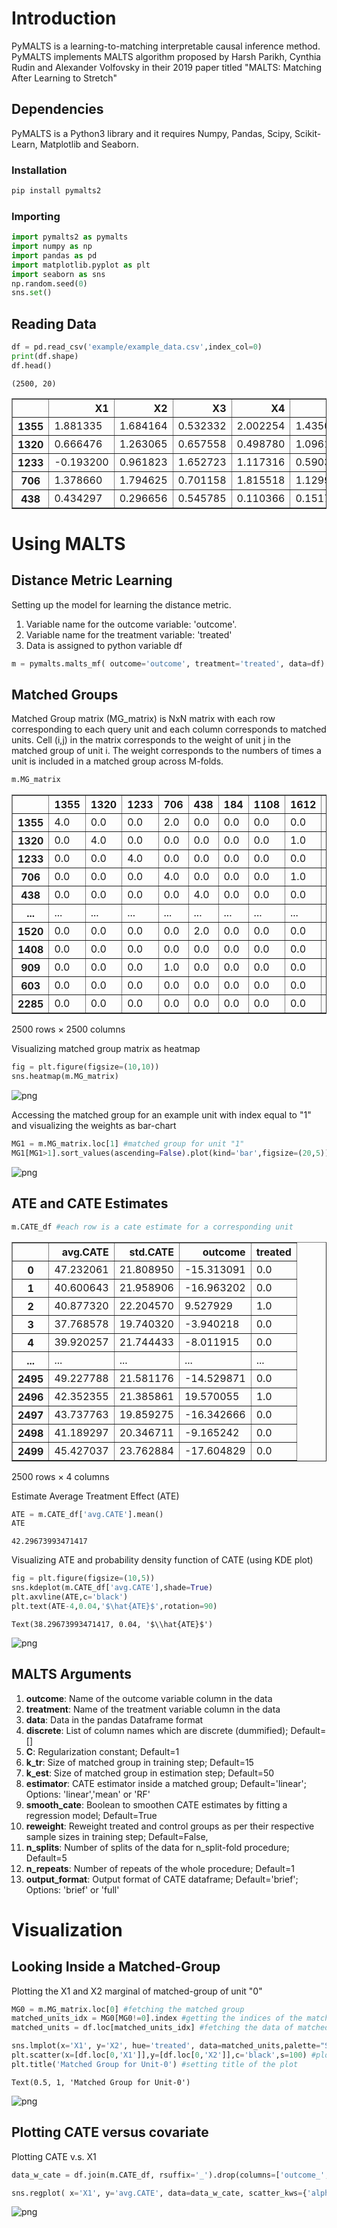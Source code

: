 # Introduction

PyMALTS is a learning-to-matching interpretable causal inference method. PyMALTS implements MALTS algorithm proposed by Harsh Parikh, Cynthia Rudin and Alexander Volfovsky in their 2019 paper titled "MALTS: Matching After Learning to Stretch"

## Dependencies

PyMALTS is a Python3 library and it requires Numpy, Pandas, Scipy, Scikit-Learn, Matplotlib and Seaborn.

### Installation

```python
pip install pymalts2
```

### Importing

```python
import pymalts2 as pymalts
import numpy as np
import pandas as pd
import matplotlib.pyplot as plt
import seaborn as sns
np.random.seed(0)
sns.set()
```

## Reading Data


```python
df = pd.read_csv('example/example_data.csv',index_col=0)
print(df.shape)
df.head()
```

    (2500, 20)
    




<div>
<table border="1" class="dataframe">
  <thead>
    <tr style="text-align: right;">
      <th></th>
      <th>X1</th>
      <th>X2</th>
      <th>X3</th>
      <th>X4</th>
      <th>X5</th>
      <th>X6</th>
      <th>X7</th>
      <th>X8</th>
      <th>X9</th>
      <th>X10</th>
      <th>X11</th>
      <th>X12</th>
      <th>X13</th>
      <th>X14</th>
      <th>X15</th>
      <th>X16</th>
      <th>X17</th>
      <th>X18</th>
      <th>outcome</th>
      <th>treated</th>
    </tr>
  </thead>
  <tbody>
    <tr>
      <th>1355</th>
      <td>1.881335</td>
      <td>1.684164</td>
      <td>0.532332</td>
      <td>2.002254</td>
      <td>1.435032</td>
      <td>1.450196</td>
      <td>1.974763</td>
      <td>1.321659</td>
      <td>0.709443</td>
      <td>-1.141244</td>
      <td>0.883130</td>
      <td>0.956721</td>
      <td>2.498229</td>
      <td>2.251677</td>
      <td>0.375271</td>
      <td>-0.545129</td>
      <td>3.334220</td>
      <td>0.081259</td>
      <td>-15.679894</td>
      <td>0</td>
    </tr>
    <tr>
      <th>1320</th>
      <td>0.666476</td>
      <td>1.263065</td>
      <td>0.657558</td>
      <td>0.498780</td>
      <td>1.096135</td>
      <td>1.002569</td>
      <td>0.881916</td>
      <td>0.740392</td>
      <td>2.780857</td>
      <td>-0.765889</td>
      <td>1.230980</td>
      <td>-1.214324</td>
      <td>-0.040029</td>
      <td>1.554477</td>
      <td>4.235513</td>
      <td>3.596213</td>
      <td>0.959022</td>
      <td>0.513409</td>
      <td>-7.068587</td>
      <td>0</td>
    </tr>
    <tr>
      <th>1233</th>
      <td>-0.193200</td>
      <td>0.961823</td>
      <td>1.652723</td>
      <td>1.117316</td>
      <td>0.590318</td>
      <td>0.566765</td>
      <td>0.775715</td>
      <td>0.938379</td>
      <td>-2.055124</td>
      <td>1.942873</td>
      <td>-0.606074</td>
      <td>3.329552</td>
      <td>-1.822938</td>
      <td>3.240945</td>
      <td>2.106121</td>
      <td>0.857190</td>
      <td>0.577264</td>
      <td>-2.370578</td>
      <td>-5.133200</td>
      <td>0</td>
    </tr>
    <tr>
      <th>706</th>
      <td>1.378660</td>
      <td>1.794625</td>
      <td>0.701158</td>
      <td>1.815518</td>
      <td>1.129920</td>
      <td>1.188477</td>
      <td>0.845063</td>
      <td>1.217270</td>
      <td>5.847379</td>
      <td>0.566517</td>
      <td>-0.045607</td>
      <td>0.736230</td>
      <td>0.941677</td>
      <td>0.835420</td>
      <td>-0.560388</td>
      <td>0.427255</td>
      <td>2.239003</td>
      <td>-0.632832</td>
      <td>39.684984</td>
      <td>1</td>
    </tr>
    <tr>
      <th>438</th>
      <td>0.434297</td>
      <td>0.296656</td>
      <td>0.545785</td>
      <td>0.110366</td>
      <td>0.151758</td>
      <td>-0.257326</td>
      <td>0.601965</td>
      <td>0.499884</td>
      <td>-0.973684</td>
      <td>-0.552586</td>
      <td>-0.778477</td>
      <td>0.936956</td>
      <td>0.831105</td>
      <td>2.060040</td>
      <td>3.153799</td>
      <td>0.027665</td>
      <td>0.376857</td>
      <td>-1.221457</td>
      <td>-2.954324</td>
      <td>0</td>
    </tr>
  </tbody>
</table>
</div>



# Using MALTS

## Distance Metric Learning

Setting up the model for learning the distance metric.
1. Variable name for the outcome variable: 'outcome'.
2. Variable name for the treatment variable: 'treated'
3. Data is assigned to python variable df



```python
m = pymalts.malts_mf( outcome='outcome', treatment='treated', data=df) # running MALTS with default setting
```

## Matched Groups

Matched Group matrix (MG_matrix) is NxN matrix with each row corresponding to each query unit and each column corresponds to matched units. Cell (i,j) in the matrix corresponds to the weight of unit j in the matched group of unit i. The weight corresponds to the numbers of times a unit is included in a matched group across M-folds.


```python
m.MG_matrix
```




<div>
<table border="1" class="dataframe">
  <thead>
    <tr style="text-align: right;">
      <th></th>
      <th>1355</th>
      <th>1320</th>
      <th>1233</th>
      <th>706</th>
      <th>438</th>
      <th>184</th>
      <th>1108</th>
      <th>1612</th>
      <th>816</th>
      <th>131</th>
      <th>...</th>
      <th>1181</th>
      <th>1698</th>
      <th>916</th>
      <th>59</th>
      <th>2267</th>
      <th>1520</th>
      <th>1408</th>
      <th>909</th>
      <th>603</th>
      <th>2285</th>
    </tr>
  </thead>
  <tbody>
    <tr>
      <th>1355</th>
      <td>4.0</td>
      <td>0.0</td>
      <td>0.0</td>
      <td>2.0</td>
      <td>0.0</td>
      <td>0.0</td>
      <td>0.0</td>
      <td>0.0</td>
      <td>0.0</td>
      <td>0.0</td>
      <td>...</td>
      <td>0.0</td>
      <td>0.0</td>
      <td>0.0</td>
      <td>0.0</td>
      <td>0.0</td>
      <td>0.0</td>
      <td>0.0</td>
      <td>3.0</td>
      <td>0.0</td>
      <td>3.0</td>
    </tr>
    <tr>
      <th>1320</th>
      <td>0.0</td>
      <td>4.0</td>
      <td>0.0</td>
      <td>0.0</td>
      <td>0.0</td>
      <td>0.0</td>
      <td>0.0</td>
      <td>1.0</td>
      <td>4.0</td>
      <td>0.0</td>
      <td>...</td>
      <td>0.0</td>
      <td>0.0</td>
      <td>0.0</td>
      <td>0.0</td>
      <td>0.0</td>
      <td>0.0</td>
      <td>0.0</td>
      <td>0.0</td>
      <td>0.0</td>
      <td>0.0</td>
    </tr>
    <tr>
      <th>1233</th>
      <td>0.0</td>
      <td>0.0</td>
      <td>4.0</td>
      <td>0.0</td>
      <td>0.0</td>
      <td>0.0</td>
      <td>0.0</td>
      <td>0.0</td>
      <td>0.0</td>
      <td>0.0</td>
      <td>...</td>
      <td>0.0</td>
      <td>0.0</td>
      <td>0.0</td>
      <td>0.0</td>
      <td>0.0</td>
      <td>0.0</td>
      <td>0.0</td>
      <td>0.0</td>
      <td>0.0</td>
      <td>0.0</td>
    </tr>
    <tr>
      <th>706</th>
      <td>0.0</td>
      <td>0.0</td>
      <td>0.0</td>
      <td>4.0</td>
      <td>0.0</td>
      <td>0.0</td>
      <td>0.0</td>
      <td>1.0</td>
      <td>0.0</td>
      <td>0.0</td>
      <td>...</td>
      <td>0.0</td>
      <td>0.0</td>
      <td>0.0</td>
      <td>0.0</td>
      <td>0.0</td>
      <td>0.0</td>
      <td>0.0</td>
      <td>1.0</td>
      <td>0.0</td>
      <td>0.0</td>
    </tr>
    <tr>
      <th>438</th>
      <td>0.0</td>
      <td>0.0</td>
      <td>0.0</td>
      <td>0.0</td>
      <td>4.0</td>
      <td>0.0</td>
      <td>0.0</td>
      <td>0.0</td>
      <td>0.0</td>
      <td>0.0</td>
      <td>...</td>
      <td>0.0</td>
      <td>0.0</td>
      <td>0.0</td>
      <td>0.0</td>
      <td>0.0</td>
      <td>1.0</td>
      <td>0.0</td>
      <td>0.0</td>
      <td>0.0</td>
      <td>0.0</td>
    </tr>
    <tr>
      <th>...</th>
      <td>...</td>
      <td>...</td>
      <td>...</td>
      <td>...</td>
      <td>...</td>
      <td>...</td>
      <td>...</td>
      <td>...</td>
      <td>...</td>
      <td>...</td>
      <td>...</td>
      <td>...</td>
      <td>...</td>
      <td>...</td>
      <td>...</td>
      <td>...</td>
      <td>...</td>
      <td>...</td>
      <td>...</td>
      <td>...</td>
      <td>...</td>
    </tr>
    <tr>
      <th>1520</th>
      <td>0.0</td>
      <td>0.0</td>
      <td>0.0</td>
      <td>0.0</td>
      <td>2.0</td>
      <td>0.0</td>
      <td>0.0</td>
      <td>0.0</td>
      <td>0.0</td>
      <td>0.0</td>
      <td>...</td>
      <td>0.0</td>
      <td>0.0</td>
      <td>0.0</td>
      <td>0.0</td>
      <td>0.0</td>
      <td>4.0</td>
      <td>0.0</td>
      <td>0.0</td>
      <td>0.0</td>
      <td>0.0</td>
    </tr>
    <tr>
      <th>1408</th>
      <td>0.0</td>
      <td>0.0</td>
      <td>0.0</td>
      <td>0.0</td>
      <td>0.0</td>
      <td>0.0</td>
      <td>0.0</td>
      <td>0.0</td>
      <td>3.0</td>
      <td>0.0</td>
      <td>...</td>
      <td>0.0</td>
      <td>0.0</td>
      <td>0.0</td>
      <td>0.0</td>
      <td>0.0</td>
      <td>0.0</td>
      <td>4.0</td>
      <td>0.0</td>
      <td>0.0</td>
      <td>0.0</td>
    </tr>
    <tr>
      <th>909</th>
      <td>0.0</td>
      <td>0.0</td>
      <td>0.0</td>
      <td>1.0</td>
      <td>0.0</td>
      <td>0.0</td>
      <td>0.0</td>
      <td>0.0</td>
      <td>0.0</td>
      <td>0.0</td>
      <td>...</td>
      <td>0.0</td>
      <td>0.0</td>
      <td>0.0</td>
      <td>0.0</td>
      <td>0.0</td>
      <td>0.0</td>
      <td>0.0</td>
      <td>4.0</td>
      <td>0.0</td>
      <td>0.0</td>
    </tr>
    <tr>
      <th>603</th>
      <td>0.0</td>
      <td>0.0</td>
      <td>0.0</td>
      <td>0.0</td>
      <td>0.0</td>
      <td>0.0</td>
      <td>0.0</td>
      <td>0.0</td>
      <td>0.0</td>
      <td>0.0</td>
      <td>...</td>
      <td>0.0</td>
      <td>2.0</td>
      <td>0.0</td>
      <td>0.0</td>
      <td>0.0</td>
      <td>0.0</td>
      <td>0.0</td>
      <td>0.0</td>
      <td>4.0</td>
      <td>0.0</td>
    </tr>
    <tr>
      <th>2285</th>
      <td>0.0</td>
      <td>0.0</td>
      <td>0.0</td>
      <td>0.0</td>
      <td>0.0</td>
      <td>0.0</td>
      <td>0.0</td>
      <td>0.0</td>
      <td>0.0</td>
      <td>0.0</td>
      <td>...</td>
      <td>0.0</td>
      <td>0.0</td>
      <td>0.0</td>
      <td>0.0</td>
      <td>0.0</td>
      <td>0.0</td>
      <td>0.0</td>
      <td>0.0</td>
      <td>0.0</td>
      <td>4.0</td>
    </tr>
  </tbody>
</table>
<p>2500 rows × 2500 columns</p>
</div>



Visualizing matched group matrix as heatmap


```python
fig = plt.figure(figsize=(10,10))
sns.heatmap(m.MG_matrix)
```


![png](example/output_15_1.png)


Accessing the matched group for an example unit with index equal to "1" and visualizing the weights as bar-chart


```python
MG1 = m.MG_matrix.loc[1] #matched group for unit "1"
MG1[MG1>1].sort_values(ascending=False).plot(kind='bar',figsize=(20,5)) #Visualizing all the units matched to unit 1 more than once
```


![png](example/output_17_1.png)


## ATE and CATE Estimates


```python
m.CATE_df #each row is a cate estimate for a corresponding unit
```




<div>

<table border="1" class="dataframe">
  <thead>
    <tr style="text-align: right;">
      <th></th>
      <th>avg.CATE</th>
      <th>std.CATE</th>
      <th>outcome</th>
      <th>treated</th>
    </tr>
  </thead>
  <tbody>
    <tr>
      <th>0</th>
      <td>47.232061</td>
      <td>21.808950</td>
      <td>-15.313091</td>
      <td>0.0</td>
    </tr>
    <tr>
      <th>1</th>
      <td>40.600643</td>
      <td>21.958906</td>
      <td>-16.963202</td>
      <td>0.0</td>
    </tr>
    <tr>
      <th>2</th>
      <td>40.877320</td>
      <td>22.204570</td>
      <td>9.527929</td>
      <td>1.0</td>
    </tr>
    <tr>
      <th>3</th>
      <td>37.768578</td>
      <td>19.740320</td>
      <td>-3.940218</td>
      <td>0.0</td>
    </tr>
    <tr>
      <th>4</th>
      <td>39.920257</td>
      <td>21.744433</td>
      <td>-8.011915</td>
      <td>0.0</td>
    </tr>
    <tr>
      <th>...</th>
      <td>...</td>
      <td>...</td>
      <td>...</td>
      <td>...</td>
    </tr>
    <tr>
      <th>2495</th>
      <td>49.227788</td>
      <td>21.581176</td>
      <td>-14.529871</td>
      <td>0.0</td>
    </tr>
    <tr>
      <th>2496</th>
      <td>42.352355</td>
      <td>21.385861</td>
      <td>19.570055</td>
      <td>1.0</td>
    </tr>
    <tr>
      <th>2497</th>
      <td>43.737763</td>
      <td>19.859275</td>
      <td>-16.342666</td>
      <td>0.0</td>
    </tr>
    <tr>
      <th>2498</th>
      <td>41.189297</td>
      <td>20.346711</td>
      <td>-9.165242</td>
      <td>0.0</td>
    </tr>
    <tr>
      <th>2499</th>
      <td>45.427037</td>
      <td>23.762884</td>
      <td>-17.604829</td>
      <td>0.0</td>
    </tr>
  </tbody>
</table>
<p>2500 rows × 4 columns</p>
</div>



Estimate Average Treatment Effect (ATE)


```python
ATE = m.CATE_df['avg.CATE'].mean()
ATE
```




    42.29673993471417



Visualizing ATE and probability density function of CATE (using KDE plot)


```python
fig = plt.figure(figsize=(10,5))
sns.kdeplot(m.CATE_df['avg.CATE'],shade=True)
plt.axvline(ATE,c='black')
plt.text(ATE-4,0.04,'$\hat{ATE}$',rotation=90)
```




    Text(38.29673993471417, 0.04, '$\\hat{ATE}$')




![png](example/output_23_1.png)


## MALTS Arguments

1. **outcome**: 	Name of the outcome variable column in the data
2. **treatment**: 	Name of the treatment variable column in the data
3. **data**: 			Data in the pandas Dataframe format
4. **discrete**: 		List of column names which are discrete (dummified); Default=[]
5. **C**: 				Regularization constant; Default=1
6. **k_tr**: 			Size of matched group in training step; Default=15
7. **k_est**: 			Size of matched group in estimation step; Default=50
8. **estimator**: 		CATE estimator inside a matched group; Default='linear'; Options: 'linear','mean' or 'RF'
9. **smooth_cate**: 	Boolean to smoothen CATE estimates by fitting a regression model; Default=True
10. **reweight**: 		Reweight treated and control groups as per their respective sample sizes in training step; Default=False,
11. **n_splits**: 		Number of splits of the data for n_split-fold procedure; Default=5
12. **n_repeats**: 		Number of repeats of the whole procedure; Default=1
13. **output_format**: 	Output format of CATE dataframe; Default='brief'; Options: 'brief' or 'full'

# Visualization

## Looking Inside a Matched-Group

Plotting the X1 and X2 marginal of matched-group of unit "0" 


```python
MG0 = m.MG_matrix.loc[0] #fetching the matched group
matched_units_idx = MG0[MG0!=0].index #getting the indices of the matched units 
matched_units = df.loc[matched_units_idx] #fetching the data of matched units

sns.lmplot(x='X1', y='X2', hue='treated', data=matched_units,palette="Set1") #plotting the MG on (X1,X2)
plt.scatter(x=[df.loc[0,'X1']],y=[df.loc[0,'X2']],c='black',s=100) #plotting the unit-0 on (X1,X2)
plt.title('Matched Group for Unit-0') #setting title of the plot
```




    Text(0.5, 1, 'Matched Group for Unit-0')




![png](example/output_29_1.png)


## Plotting CATE versus covariate

Plotting CATE v.s. X1


```python
data_w_cate = df.join(m.CATE_df, rsuffix='_').drop(columns=['outcome_','treated_']) #joining cate dataframe with data

sns.regplot( x='X1', y='avg.CATE', data=data_w_cate, scatter_kws={'alpha':0.5,'s':2}, line_kws={'color':'black'}, order=2 ) #fitting a degree 2 polynomial X1 on CATE
```





![png](example/output_32_1.png)

